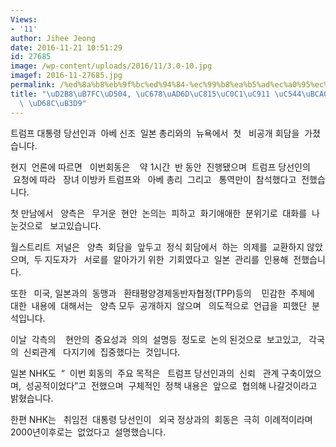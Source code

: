 ```yaml
---
Views:
- '11'
author: Jihee Jeong
date: 2016-11-21 10:51:29
id: 27685
image: /wp-content/uploads/2016/11/3.0-10.jpg
imagef: 2016-11-27685.jpg
permalink: /%ed%8a%b8%eb%9f%bc%ed%94%84-%ec%99%b8%ea%b5%ad%ec%a0%95%ec%83%81%ec%a4%91-%ec%95%84%eb%b2%a0%ec%99%80-%ec%b2%ab-%ed%9a%8c%eb%8f%99/
title: "\uD2B8\uB7FC\uD504, \uC678\uAD6D\uC815\uC0C1\uC911 \uC544\uBCA0\uC640 \uCCAB\
  \ \uD68C\uB3D9"
---
```


트럼프 대통령 당선인과  아베 신조  일본 총리와의  뉴욕에서  첫   비공개 회담을  가졌습니다.

현지  언론에 따르면   이번회동은    약 1시간  반 동안  진행됐으며  트럼프 당선인의   요청에 따라   장녀 이방카 트럼프와   아베 총리  그리고   통역만이  참석했다고  전했습니다.

첫 만남에서   양측은   무거운  현안  논의는  피하고  화기애애한  분위기로  대화를  나눈것으로   보고있습니다.

월스트리트  저널은   양측  회담을  앞두고  정식 회담에서  하는  의제를  교환하지 않았으며,  두 지도자가   서로를  알아가기 위한  기회였다고  일본  관리를  인용해  전했습니다.

또한   미국, 일본과의  동맹과   환태평양경제동반자협정(TPP)등의    민감한  주제에  대한  내용에  대해서는   양측 모두  공개하지  않으며   의도적으로  언급을  피했단  분석입니다.

이날  각측의    현안의  중요성과  의의  설명등  정도로  논의 된것으로  보고있고,   각국의  신뢰관계   다지기에  집중했다는  것입니다.

일본 NHK도  “  이번 회동의  주요 목적은   트럼프 당선인과의  신뢰   관계 구축이었으며,  성공적이었다”고  전했으며  구체적인  정책 내용은  앞으로  협의해 나갈것이라고  밝혔습니다.

한편 NHK는   취임전  대통령 당선인이   외국 정상과의  회동은  극히  이례적이라며   2000년이후로는  없었다고  설명했습니다.

&nbsp;
